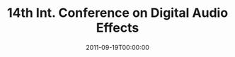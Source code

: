 ---
acronym: DAFX-2011
date: '2011-09-19T00:00:00'
ext_url: http://dafx11.ircam.fr/wordpress/
location: Paris, France
submission_date: '2011-03-11T00:00:00'
title: 14th Int. Conference on Digital Audio Effects
---